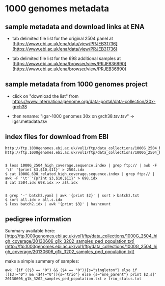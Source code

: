 # 1000 genomes metadata

## sample metadata and download links at ENA

- tab delimited file list for the original 2504 panel at [https://www.ebi.ac.uk/ena/data/view/PRJEB31736](https://www.ebi.ac.uk/ena/data/view/PRJEB31736)


- tab delimited file list for the 698 additional samples at [https://www.ebi.ac.uk/ena/browser/view/PRJEB36890](https://www.ebi.ac.uk/ena/browser/view/PRJEB36890)

## sample metadata from 1000 genomes project

- click on "download the list" from https://www.internationalgenome.org/data-portal/data-collection/30x-grch38

- then rename: "igsr-1000 genomes 30x on grch38.tsv.tsv" -> igsr.metadata.tsv

## index files for download from EBI

```
http://ftp.1000genomes.ebi.ac.uk/vol1/ftp/data_collections/1000G_2504_high_coverage/1000G_698_related_high_coverage.sequence.index
http://ftp.1000genomes.ebi.ac.uk/vol1/ftp/data_collections/1000G_2504_high_coverage/1000G_2504_high_coverage.sequence.index


$ less 1000G_2504_high_coverage.sequence.index | grep ftp:// | awk -F '\t' '{print $3,$10,$11}' > 2504.idx
$ cat 1000G_698_related_high_coverage.sequence.index | grep ftp:// | awk -F '\t' '{print $3,$10,$11}' > 698.idx
$ cat 2504.idx 698.idx >> all.idx


$ grep '-' batch2.yaml | awk '{print $2}' | sort > batch2.txt
$ sort all.idx > all.s.idx
$ less batch2.idx | awk '{print $3}' | hashcount
```


## pedigree information

Summary available here: [http://ftp.1000genomes.ebi.ac.uk/vol1/ftp/data_collections/1000G_2504_high_coverage/20130606_g1k_3202_samples_ped_population.txt](http://ftp.1000genomes.ebi.ac.uk/vol1/ftp/data_collections/1000G_2504_high_coverage/20130606_g1k_3202_samples_ped_population.txt)

make a simple summary of samples:

```
awk '{if (($3 == "0") && ($4 == "0")){s="singleton"} else if (($3!="0") && ($4!="0")){s="trio"} else {s="one_parent"} print $2,s}' 20130606_g1k_3202_samples_ped_population.txt > trio_status.txt
```

